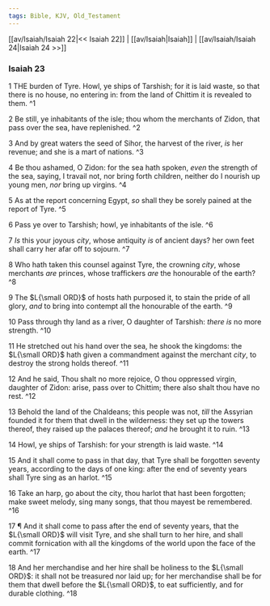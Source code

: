 ```yaml
---
tags: Bible, KJV, Old_Testament
---
```


[[av/Isaiah/Isaiah 22|<< Isaiah 22]] | [[av/Isaiah|Isaiah]] | [[av/Isaiah/Isaiah 24|Isaiah 24 >>]]

### Isaiah 23

1 THE burden of Tyre. Howl, ye ships of Tarshish; for it is laid waste, so that there is no house, no entering in: from the land of Chittim it is revealed to them. ^1

2 Be still, ye inhabitants of the isle; thou whom the merchants of Zidon, that pass over the sea, have replenished. ^2

3 And by great waters the seed of Sihor, the harvest of the river, _is_ her revenue; and she is a mart of nations. ^3

4 Be thou ashamed, O Zidon: for the sea hath spoken, _even_ the strength of the sea, saying, I travail not, nor bring forth children, neither do I nourish up young men, _nor_ bring up virgins. ^4

5 As at the report concerning Egypt, _so_ shall they be sorely pained at the report of Tyre. ^5

6 Pass ye over to Tarshish; howl, ye inhabitants of the isle. ^6

7 _Is_ this your joyous _city_, whose antiquity _is_ of ancient days? her own feet shall carry her afar off to sojourn. ^7

8 Who hath taken this counsel against Tyre, the crowning _city_, whose merchants _are_ princes, whose traffickers _are_ the honourable of the earth? ^8

9 The $L{\small ORD}$ of hosts hath purposed it, to stain the pride of all glory, _and_ to bring into contempt all the honourable of the earth. ^9

10 Pass through thy land as a river, O daughter of Tarshish: _there_ _is_ no more strength. ^10

11 He stretched out his hand over the sea, he shook the kingdoms: the $L{\small ORD}$ hath given a commandment against the merchant _city_, to destroy the strong holds thereof. ^11

12 And he said, Thou shalt no more rejoice, O thou oppressed virgin, daughter of Zidon: arise, pass over to Chittim; there also shalt thou have no rest. ^12

13 Behold the land of the Chaldeans; this people was not, _till_ the Assyrian founded it for them that dwell in the wilderness: they set up the towers thereof, they raised up the palaces thereof; _and_ he brought it to ruin. ^13

14 Howl, ye ships of Tarshish: for your strength is laid waste. ^14

15 And it shall come to pass in that day, that Tyre shall be forgotten seventy years, according to the days of one king: after the end of seventy years shall Tyre sing as an harlot. ^15

16 Take an harp, go about the city, thou harlot that hast been forgotten; make sweet melody, sing many songs, that thou mayest be remembered. ^16

17 ¶ And it shall come to pass after the end of seventy years, that the $L{\small ORD}$ will visit Tyre, and she shall turn to her hire, and shall commit fornication with all the kingdoms of the world upon the face of the earth. ^17

18 And her merchandise and her hire shall be holiness to the $L{\small ORD}$: it shall not be treasured nor laid up; for her merchandise shall be for them that dwell before the $L{\small ORD}$, to eat sufficiently, and for durable clothing. ^18
